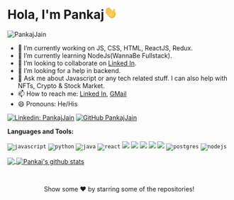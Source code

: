 <h1>Hola, I'm Pankaj<img src="https://raw.githubusercontent.com/ABSphreak/ABSphreak/master/gifs/Hi.gif" width="30px"></h1>


<p align="left"> <img src="https://komarev.com/ghpvc/?username=pankajpj07&label=Views&color=blue&style=plastic" alt="PankajJain" /> </p>

- 🔭 I’m currently working on JS, CSS, HTML, ReactJS, Redux.
- 🌱 I’m currently learning NodeJs(WannaBe Fullstack).
- 👯 I’m looking to collaborate on [Linked In](https://linkedin.com/in/pankaj07).
- 🤔 I’m looking for a help in backend.
- 💬 Ask me about Javascript or any tech related stuff. I can also help with NFTs, Crypto & Stock Market.
- 📫 How to reach me: [Linked In](https://linkedin.com/in/pankaj07), [GMail](mailto:pankaj12.pj88@gmail.com)
- 😄 Pronouns: He/His


[![Linkedin: PankajJain](https://img.shields.io/badge/-PankajJain-blue?style=flat-square&logo=Linkedin&logoColor=white&link=https://www.linkedin.com/in/pankaj07/)](https://www.linkedin.com/in/pankaj07/)
[![GitHub PankajJain](https://img.shields.io/github/followers/pankajpj07?label=follow&style=social)](https://github.com/pankajpj07)


**Languages and Tools:**  

<code><img height="30" alt="javascript" src="https://www.freepnglogos.com/uploads/javascript-png/javascript-vector-logo-yellow-png-transparent-javascript-vector-12.png"></code>
<code><img height="30" alt="python" src="https://user-images.githubusercontent.com/28840761/89373851-5696c900-d71c-11ea-9fad-09e52584c77b.png"></code>
<code><img height="30" alt="java" src="https://user-images.githubusercontent.com/28840761/89373844-54cd0580-d71c-11ea-8525-e618ed8e029d.png"></code>
<code><img height="30" alt="react" src="https://user-images.githubusercontent.com/28840761/89373852-5696c900-d71c-11ea-8d90-b469310bd189.png"></code>
<code><img height="30" src="https://www.freepnglogos.com/uploads/html5-logo-png/html5-logo-file-html-logo-black-svg-wikimedia-commons-1.png"></code>
<code><img height="30" src="https://www.freepnglogos.com/uploads/html5-logo-png/html5-logo-opencode-css-8.png"></code>
<code><img height="30" src="https://www.bloorresearch.com/wp-content/uploads/2013/03/MONGO-DB-logo-300x470--x.png"></code>
<code><img height="30" src="https://firebase.google.com/downloads/brand-guidelines/PNG/logo-logomark.png"></code>
<code><img height="30" src="https://res.cloudinary.com/practicaldev/image/fetch/s--LS4X9NFz--/c_limit%2Cf_auto%2Cfl_progressive%2Cq_auto%2Cw_880/https://pagepro.co/blog/wp-content/uploads/2020/03/react-native-logo-884x1024.png"></code>
<code><img height="30" alt="postgres" src="https://upload.wikimedia.org/wikipedia/commons/thumb/1/17/GraphQL_Logo.svg/1024px-GraphQL_Logo.svg.png"></code>
<code><img height="30" alt="nodejs" src="https://upload.wikimedia.org/wikipedia/commons/thumb/d/d9/Node.js_logo.svg/1280px-Node.js_logo.svg.png"></code>


<a href="https://github.com/pankajpj07">
  <img align="center" src="https://github-readme-stats.vercel.app/api/top-langs/?username=pankajpj07&theme=light&hide_langs_below=1" />
</a>
<a href="https://github.com/pankajpj07">
 <img align="center" src="https://github-readme-stats.vercel.app/api?username=pankajpj07&show_icons=true&theme=light&line_height=27" alt="Pankaj's github stats"/>
</a>
<p></p>
<br/>

<div align="center">

 Show some ❤️ by starring some of the repositories!

</div>
